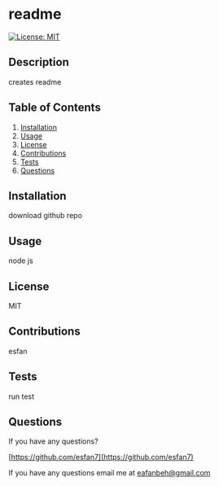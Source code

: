 # readme 
[![License: MIT](https://img.shields.io/badge/License-MIT-yellow.svg)](https://opensource.org/licenses/MIT)
## Description 
creates readme
## Table of Contents
1. [Installation](#Installation)
2. [Usage](#Usage)
3. [License](#License)
4. [Contributions](#Contributions)
5. [Tests](#Tests)
6. [Questions](#Questions)

## Installation
download github repo
## Usage
node js
## License
MIT
## Contributions
esfan
## Tests
run test
## Questions
If you have any questions?

[https://github.com/esfan7](https://github.com/esfan7)

If you have any questions email me at [eafanbeh@gmail.com](mailto:eafanbeh@gmail.com)
        
        
       